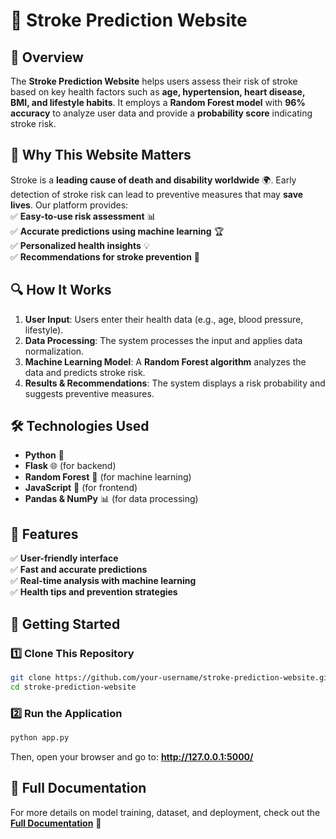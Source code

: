 # 🧠 Stroke Prediction Website  

## 🌟 Overview  
The **Stroke Prediction Website** helps users assess their risk of stroke based on key health factors such as **age, hypertension, heart disease, BMI, and lifestyle habits**. It employs a **Random Forest model** with **96% accuracy** to analyze user data and provide a **probability score** indicating stroke risk.  

## 🚀 Why This Website Matters  
Stroke is a **leading cause of death and disability worldwide** 🌍. Early detection of stroke risk can lead to preventive measures that may **save lives**. Our platform provides:  
✅ **Easy-to-use risk assessment** 📊  
✅ **Accurate predictions using machine learning** 🏆  
✅ **Personalized health insights** 💡  
✅ **Recommendations for stroke prevention** 🏥  

## 🔍 How It Works  
1. **User Input**: Users enter their health data (e.g., age, blood pressure, lifestyle).  
2. **Data Processing**: The system processes the input and applies data normalization.  
3. **Machine Learning Model**: A **Random Forest algorithm** analyzes the data and predicts stroke risk.  
4. **Results & Recommendations**: The system displays a risk probability and suggests preventive measures.  

## 🛠️ Technologies Used  
- **Python** 🐍  
- **Flask** 🌐 (for backend)  
- **Random Forest** 🌳 (for machine learning)  
- **JavaScript** 🎨 (for frontend)  
- **Pandas & NumPy** 📊 (for data processing)  

## 📌 Features  
✅ **User-friendly interface**  
✅ **Fast and accurate predictions**  
✅ **Real-time analysis with machine learning**  
✅ **Health tips and prevention strategies**  

## 🚀 Getting Started  

### 1️⃣ Clone This Repository  
```sh
git clone https://github.com/your-username/stroke-prediction-website.git
cd stroke-prediction-website
```

### 2️⃣  Run the Application  
```sh
python app.py
```
Then, open your browser and go to: **http://127.0.0.1:5000/**  

## 📄 Full Documentation  
For more details on model training, dataset, and deployment, check out the **[Full Documentation](https://drive.google.com/drive/u/0/folders/1wrivYdV-6V4qZXVoPYGTDsiwmTVDFEb9)** 📑  


